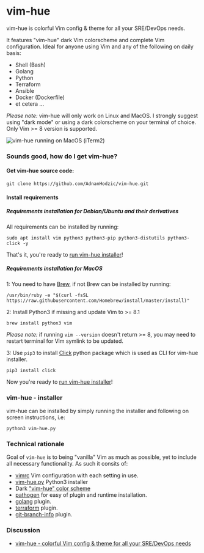 # vim-hue
vim-hue is colorful Vim config & theme for all your SRE/DevOps needs. 

It features "vim-hue" dark Vim colorscheme and complete Vim configuration. Ideal for anyone using Vim and any of the following on daily basis:

* Shell (Bash)
* Golang
* Python
* Terraform
* Ansible
* Docker (Dockerfile)
* et cetera ...

*Please note:* vim-hue will only work on Linux and MacOS. I strongly suggest using "dark mode" or using a dark colorscheme on your terminal of choice. Only Vim >= 8 version is supported.

![vim-hue running on MacOS (iTerm2)](https://foolcontrol.org/wp-content/uploads/2019/02/vim-hue-screenshot-macos.png)

### Sounds good, how do I get vim-hue?

#### Get vim-hue source code:

`git clone https://github.com/AdnanHodzic/vim-hue.git`

#### Install requirements

##### Requirements installation for Debian/Ubuntu and their derivatives

All requirements can be installed by running:

`sudo apt install vim python3 python3-pip python3-distutils python3-click -y`

That's it, you're ready to [run vim-hue installer](https://github.com/AdnanHodzic/vim-hue#vim-hue---installer)!

##### Requirements installation for MacOS

1: You need to have [Brew](https://brew.sh/), if not Brew can be installed by running:

```
/usr/bin/ruby -e "$(curl -fsSL https://raw.githubusercontent.com/Homebrew/install/master/install)"
```

2: Install Python3 if missing and update Vim to >= 8.1

```
brew install python3 vim
```

*Please note:* if running `vim --version` doesn't return >= 8, you may need to restart terminal for Vim symlink to be updated.

3: Use `pip3` to install [Click](https://github.com/pallets/click) python package which is used as CLI for vim-hue installer.

```
pip3 install click
```

Now you're ready to [run vim-hue installer](https://github.com/AdnanHodzic/vim-hue#vim-hue---installer)!

### vim-hue - installer

vim-hue can be installed by simply running the installer and following on screen instructions, i.e:

```
python3 vim-hue.py
```

### Technical rationale

Goal of `vim-hue` is to being "vanilla" Vim as much as possible, yet to include all necessary functionality. As such it consits of:
* [vimrc](https://github.com/AdnanHodzic/vim-hue/blob/master/vimrc) Vim configuration with each setting in use.
* [vim-hue.py](https://github.com/AdnanHodzic/vim-hue/blob/master/vim-hue.py) Python3 installer
* Dark ["vim-hue" color scheme](https://github.com/AdnanHodzic/vim-hue/blob/master/colors/hue.vim)
* [pathogen](https://github.com/AdnanHodzic/vim-hue/blob/master/pathogen.vim) for easy of plugin and runtime installation. 
* [golang](https://github.com/AdnanHodzic/vim-hue/tree/master/bundle/vim-go) plugin.
* [terraform](https://github.com/AdnanHodzic/vim-hue/tree/master/bundle/vim-terraform) plugin.
* [git-branch-info](https://github.com/AdnanHodzic/vim-hue/blob/master/plugin/git-branch-info.vim) plugin.


### Discussion

* [vim-hue - colorful Vim config & theme for all your SRE/DevOps needs](https://foolcontrol.org/?p=3051)
